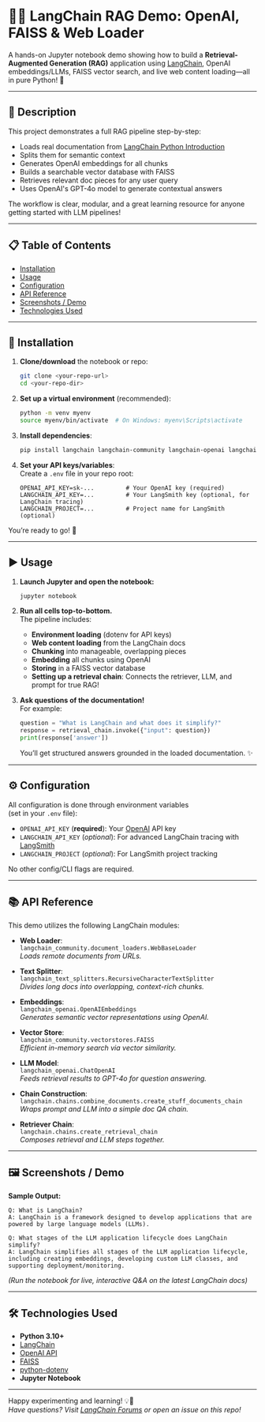
# 🦜🔗 LangChain RAG Demo: OpenAI, FAISS & Web Loader

A hands-on Jupyter notebook demo showing how to build a **Retrieval-Augmented Generation (RAG)** application using [LangChain](https://python.langchain.com/), OpenAI embeddings/LLMs, FAISS vector search, and live web content loading—all in pure Python! 🚀

---

## 📖 Description

This project demonstrates a full RAG pipeline step-by-step:
- Loads real documentation from [LangChain Python Introduction](https://python.langchain.com/docs/introduction)
- Splits them for semantic context
- Generates OpenAI embeddings for all chunks
- Builds a searchable vector database with FAISS
- Retrieves relevant doc pieces for any user query
- Uses OpenAI's GPT-4o model to generate contextual answers

The workflow is clear, modular, and a great learning resource for anyone getting started with LLM pipelines!

---

## 📋 Table of Contents

- [Installation](#installation)
- [Usage](#usage)
- [Configuration](#configuration)
- [API Reference](#api-reference)
- [Screenshots / Demo](#screenshots--demo)
- [Technologies Used](#technologies-used)

---

## 💾 Installation

1. **Clone/download** the notebook or repo:

    ```bash
    git clone <your-repo-url>
    cd <your-repo-dir>
    ```

2. **Set up a virtual environment** (recommended):

    ```bash
    python -m venv myenv
    source myenv/bin/activate  # On Windows: myenv\Scripts\activate
    ```

3. **Install dependencies**:

    ```bash
    pip install langchain langchain-community langchain-openai langchain-text-splitters faiss-cpu python-dotenv openai
    ```

4. **Set your API keys/variables**:  
   Create a `.env` file in your repo root:

    ```env
    OPENAI_API_KEY=sk-...         # Your OpenAI key (required)
    LANGCHAIN_API_KEY=...         # Your LangSmith key (optional, for LangChain tracing)
    LANGCHAIN_PROJECT=...         # Project name for LangSmith (optional)
    ```

You’re ready to go! 🎉

---

## ▶️ Usage

1. **Launch Jupyter and open the notebook:**

    ```bash
    jupyter notebook
    ```

2. **Run all cells top-to-bottom.**  
   The pipeline includes:

   - **Environment loading** (dotenv for API keys)
   - **Web content loading** from the LangChain docs
   - **Chunking** into manageable, overlapping pieces
   - **Embedding** all chunks using OpenAI
   - **Storing** in a FAISS vector database
   - **Setting up a retrieval chain**: Connects the retriever, LLM, and prompt for true RAG!

3. **Ask questions of the documentation!**  
   For example:

    ```python
    question = "What is LangChain and what does it simplify?"
    response = retrieval_chain.invoke({"input": question})
    print(response['answer'])
    ```

   You’ll get structured answers grounded in the loaded documentation. ✨

---

## ⚙️ Configuration

All configuration is done through environment variables  
(set in your `.env` file):

- `OPENAI_API_KEY` (**required**): Your [OpenAI](https://platform.openai.com/) API key
- `LANGCHAIN_API_KEY` (*optional*): For advanced LangChain tracing with [LangSmith](https://smith.langchain.com/)
- `LANGCHAIN_PROJECT` (*optional*): For LangSmith project tracking

No other config/CLI flags are required.

---

## 📚 API Reference

This demo utilizes the following LangChain modules:

- **Web Loader**:  
  `langchain_community.document_loaders.WebBaseLoader`  
  *Loads remote documents from URLs.*

- **Text Splitter**:  
  `langchain_text_splitters.RecursiveCharacterTextSplitter`  
  *Divides long docs into overlapping, context-rich chunks.*

- **Embeddings**:  
  `langchain_openai.OpenAIEmbeddings`  
  *Generates semantic vector representations using OpenAI.*

- **Vector Store**:  
  `langchain_community.vectorstores.FAISS`  
  *Efficient in-memory search via vector similarity.*

- **LLM Model**:  
  `langchain_openai.ChatOpenAI`  
  *Feeds retrieval results to GPT-4o for question answering.*

- **Chain Construction**:  
  `langchain.chains.combine_documents.create_stuff_documents_chain`  
  *Wraps prompt and LLM into a simple doc QA chain.*

- **Retriever Chain**:  
  `langchain.chains.create_retrieval_chain`  
  *Composes retrieval and LLM steps together.*

---

## 🖼️ Screenshots / Demo

**Sample Output:**

```
Q: What is LangChain?
A: LangChain is a framework designed to develop applications that are powered by large language models (LLMs).

Q: What stages of the LLM application lifecycle does LangChain simplify?
A: LangChain simplifies all stages of the LLM application lifecycle, including creating embeddings, developing custom LLM classes, and supporting deployment/monitoring.
```

*(Run the notebook for live, interactive Q&A on the latest LangChain docs)*

---

## 🛠️ Technologies Used

- **Python 3.10+**
- [LangChain](https://github.com/langchain-ai/langchain)
- [OpenAI API](https://platform.openai.com/)
- [FAISS](https://github.com/facebookresearch/faiss)
- [python-dotenv](https://pypi.org/project/python-dotenv/)
- **Jupyter Notebook**

---

Happy experimenting and learning! 💡🦜  
*Have questions? Visit [LangChain Forums](https://discuss.langchain.com/) or open an issue on this repo!*
